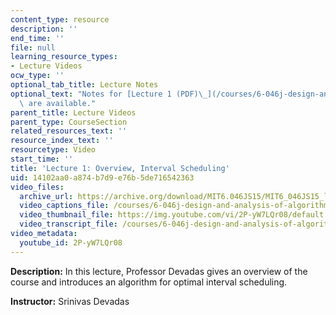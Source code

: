 ```yaml
---
content_type: resource
description: ''
end_time: ''
file: null
learning_resource_types:
- Lecture Videos
ocw_type: ''
optional_tab_title: Lecture Notes
optional_text: "Notes for [Lecture 1 (PDF)\_](/courses/6-046j-design-and-analysis-of-algorithms-spring-2015/resources/mit6_046js15_lec01)\
  \ are available."
parent_title: Lecture Videos
parent_type: CourseSection
related_resources_text: ''
resource_index_text: ''
resourcetype: Video
start_time: ''
title: 'Lecture 1: Overview, Interval Scheduling'
uid: 14102aa0-a874-b7d9-e76b-5de716542363
video_files:
  archive_url: https://archive.org/download/MIT6.046JS15/MIT6_046JS15_lec01_300k.mp4
  video_captions_file: /courses/6-046j-design-and-analysis-of-algorithms-spring-2015/e2dbe428a4145662ac6e099b0fbf14c4_2P-yW7LQr08.vtt
  video_thumbnail_file: https://img.youtube.com/vi/2P-yW7LQr08/default.jpg
  video_transcript_file: /courses/6-046j-design-and-analysis-of-algorithms-spring-2015/3ef4065ac05ebdca98af43ced4dd028d_2P-yW7LQr08.pdf
video_metadata:
  youtube_id: 2P-yW7LQr08
---
```


**Description:** In this lecture, Professor Devadas gives an overview of the course and introduces an algorithm for optimal interval scheduling.

**Instructor:** Srinivas Devadas



